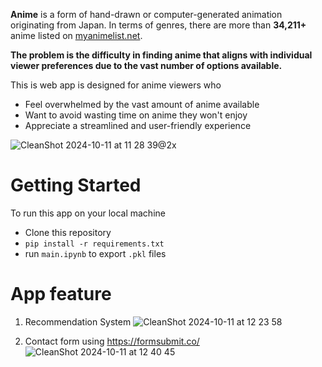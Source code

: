 **Anime** is a form of hand-drawn or computer-generated animation originating from Japan. In terms of genres, there are more than **34,211+** anime listed on [myanimelist.net](https://myanimelist.net/anime.php).

**The problem is the difficulty in finding anime that aligns with individual viewer preferences due to the vast number of options available.** 

This is web app is designed for anime viewers who

- Feel overwhelmed by the vast amount of anime available
- Want to avoid wasting time on anime they won't enjoy
- Appreciate a streamlined and user-friendly experience

![CleanShot 2024-10-11 at 11 28 39@2x](https://github.com/user-attachments/assets/4486e727-2c4b-43df-add7-2cd2b4781311)


# Getting Started

To run this app on your local machine

- Clone this repository
- `pip install -r requirements.txt`
- run `main.ipynb` to export `.pkl` files

# App feature

1. Recommendation System
![CleanShot 2024-10-11 at 12 23 58](https://github.com/user-attachments/assets/3b96849f-49fe-499a-aa5a-c5001c1f8e06)

2. Contact form using https://formsubmit.co/
![CleanShot 2024-10-11 at 12 40 45](https://github.com/user-attachments/assets/4fbabdcc-c7cc-4fa1-8196-13045a668b33)
